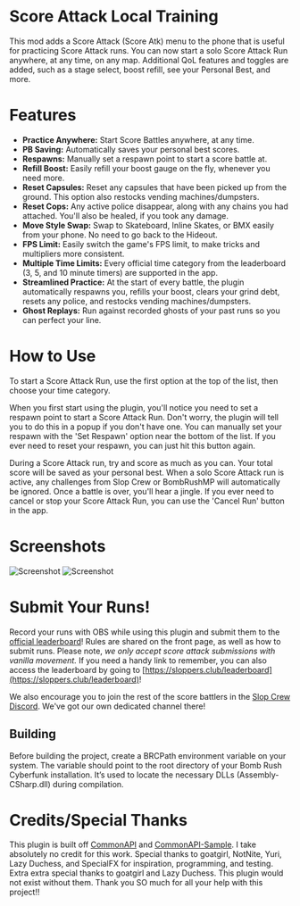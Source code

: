 # Score Attack Local Training

This mod adds a Score Attack (Score Atk) menu to the phone that is useful for practicing Score Attack runs. You can now start a solo Score Attack Run anywhere, at any time, on any map. Additional QoL features and toggles are added, such as a stage select, boost refill, see your Personal Best, and more.

# Features
- **Practice Anywhere:** Start Score Battles anywhere, at any time.
- **PB Saving:** Automatically saves your personal best scores.
- **Respawns:** Manually set a respawn point to start a score battle at.
- **Refill Boost:** Easily refill your boost gauge on the fly, whenever you need more.
- **Reset Capsules:** Reset any capsules that have been picked up from the ground. This option also restocks vending machines/dumpsters.
- **Reset Cops:** Any active police disappear, along with any chains you had attached. You'll also be healed, if you took any damage.
- **Move Style Swap:** Swap to Skateboard, Inline Skates, or BMX easily from your phone. No need to go back to the Hideout.
- **FPS Limit:** Easily switch the game's FPS limit, to make tricks and multipliers more consistent.
- **Multiple Time Limits:** Every official time category from the leaderboard (3, 5, and 10 minute timers) are supported in the app.
- **Streamlined Practice:** At the start of every battle, the plugin automatically respawns you, refills your boost, clears your grind debt, resets any police, and restocks vending machines/dumpsters.
- **Ghost Replays:** Run against recorded ghosts of your past runs so you can perfect your line.

# How to Use

To start a Score Attack Run, use the first option at the top of the list, then choose your time category.

When you first start using the plugin, you'll notice you need to set a respawn point to start a Score Attack Run. Don't worry, the plugin will tell you to do this in a popup if you don't have one. You can manually set your respawn with the 'Set Respawn' option near the bottom of the list. If you ever need to reset your respawn, you can just hit this button again.

During a Score Attack run, try and score as much as you can. Your total score will be saved as your personal best. When a solo Score Attack run is active, any challenges from Slop Crew or BombRushMP will automatically be ignored. Once a battle is over, you'll hear a jingle. If you ever need to cancel or stop your Score Attack Run, you can use the 'Cancel Run' button in the app.

# Screenshots
![Screenshot](https://i.imgur.com/iFrl532.jpeg)
![Screenshot](https://i.imgur.com/iker8m1.jpeg)

# Submit Your Runs!

Record your runs with OBS while using this plugin and submit them to the [official leaderboard](https://docs.google.com/spreadsheets/d/e/2PACX-1vQPLU_jkIHBLmvsMqjotXKyeUZ2veHfseqzD_aMRI29b6Mb92c0o5l8WUdDPCp1s4xVwyLwgYHBiYa7/pubhtml)!
Rules are shared on the front page, as well as how to submit runs. Please note, *we only accept score attack submissions with vanilla movement.* If you need a handy link to remember, you can also access the leaderboard by going to [https://sloppers.club/leaderboard](https://sloppers.club/leaderboard)!

We also encourage you to join the rest of the score battlers in the [Slop Crew Discord](https://discord.gg/a2nVaZGGNz). We've got our own dedicated channel there!

## Building

Before building the project, create a BRCPath environment variable on your system. The variable should point to the root directory of your Bomb Rush Cyberfunk installation. It’s used to locate the necessary DLLs (Assembly-CSharp.dll) during compilation.

# Credits/Special Thanks

This plugin is built off [CommonAPI](https://github.com/LazyDuchess/BRC-CommonAPI) and [CommonAPI-Sample](https://github.com/LazyDuchess/BRC-CommonAPI-Sample). I take absolutely no credit for this work. Special thanks to goatgirl, NotNite, Yuri, Lazy Duchess, and SpecialFX for inspiration, programming, and testing. Extra extra special thanks to goatgirl and Lazy Duchess. This plugin would not exist without them. Thank you SO much for all your help with this project!!
